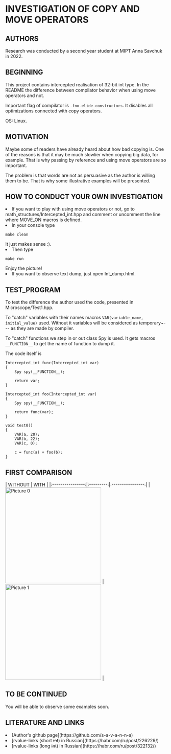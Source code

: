 **INVESTIGATION OF COPY AND MOVE OPERATORS**
===================================================
**AUTHORS**
-----------
Research was conducted by a second year student at MIPT Anna Savchuk in 2022.

**BEGINNING**
-------------
This project contains intercepted realisation of 32-bit int type. In the README the difference between compilator behavior when using move operators and not. 

Important flag of compilator is `-fno-elide-constructors`. It disables all optimizations connected with copy operators.

OS: Linux.

**MOTIVATION**
--------------
Maybe some of readers have already heard about how bad copying is. One of the reasons is that it may be much slowlier when copying big data, for example. That is why passing by reference and using move operators are so important.

The problem is that words are not as persuasive as the author is willing them to be. That is why some illustrative examples will be presented.

**HOW TO CONDUCT YOUR OWN INVESTIGATION**
-----------------------------------------
<li>
  If you want to play with using move operators or not, go to math_structures/Intercepted_int.hpp and comment or uncomment the line where MOVE_ON macros is defined.
</li>
<li>
  In your console type <pre><code>make clean</code></pre> It just makes sense :).
</li>
<li>
  Then type <pre><code>make run</code></pre> Enjoy the picture!
</li>
<li>
  If you want to observe text dump, just open Int_dump.html.
</li>

**TEST_PROGRAM**
----------------
To test the difference the author used the code, presented in Microscope/Test1.hpp.

To "catch" variables with their names macros `VAR(variable_name, initial_value)` used. Without it variables will be considered as temporary~--- as they are made by compiler.

To "catch" functions we step in or out class Spy is used. It gets macros `__FUNCTION__` to get the name of function to dump it.

The code itself is 
<pre><code>Intercepted_int func(Intercepted_int var)
{
    Spy spy(__FUNCTION__);
    
    return var;
}

Intercepted_int foo(Intercepted_int var)
{
    Spy spy(__FUNCTION__);
    
    return func(var);
}

void test0()
{
    VAR(a, 20);
    VAR(b, 22);
    VAR(c, 0);
    
    c = func(a) + foo(b);
}</code></pre>

**FIRST COMPARISON**
----------------------------
| WITHOUT | WITH |
|:----------------:|:---------:|:----------------:|
| <img src="Research/Dot_dump_copy.png" alt="Picture 0" width="300"> | <img src="Research/Dot_dump_move.png" alt="Picture 1" width="300"> |

**TO BE CONTINUED**
-------------------
You will be able to observe some examples soon.

**LITERATURE AND LINKS**
------------------------
<li> 
[Author's github page](https://github.com/s-a-v-a-n-n-a)
</li>
<li>
  [rvalue-links (short <s>int</s>) in Russian](https://habr.com/ru/post/226229/)
</li>
<li>
  [rvalue-links (long <s>int</s>) in Russian](https://habr.com/ru/post/322132/)
</li>

